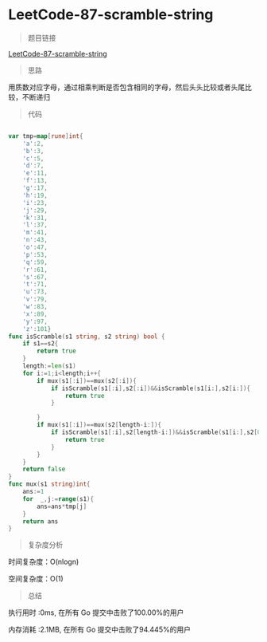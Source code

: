 # LeetCode-87-scramble-string
>题目链接

[LeetCode-87-scramble-string](https://leetcode-cn.com/problems/scramble-string/)

>思路

用质数对应字母，通过相乘判断是否包含相同的字母，然后头头比较或者头尾比较，不断递归

>代码

```go

var tmp=map[rune]int{
    'a':2,
    'b':3,
    'c':5,
    'd':7,
    'e':11,
    'f':13,
    'g':17,
    'h':19,
    'i':23,
    'j':29,
    'k':31,
    'l':37,
    'm':41,
    'n':43,
    'o':47,
    'p':53,
    'q':59,
    'r':61,
    's':67,
    't':71,
    'u':73,
    'v':79,
    'w':83,
    'x':89,
    'y':97,
    'z':101}
func isScramble(s1 string, s2 string) bool {
    if s1==s2{
        return true
    }
    length:=len(s1)
    for i:=1;i<length;i++{
        if mux(s1[:i])==mux(s2[:i]){
            if isScramble(s1[:i],s2[:i])&&isScramble(s1[i:],s2[i:]){
                return true
            }

        }
        if mux(s1[:i])==mux(s2[length-i:]){
            if isScramble(s1[:i],s2[length-i:])&&isScramble(s1[i:],s2[0:length-i]){
                return true
            }
        }
    }
    return false
}
func mux(s1 string)int{
    ans:=1
    for  _,j:=range(s1){
        ans=ans*tmp[j]
    }
    return ans
}

```

>复杂度分析

时间复杂度：O(nlogn)

空间复杂度：O(1)

>总结

执行用时 :0ms, 在所有 Go 提交中击败了100.00%的用户

内存消耗 :2.1MB, 在所有 Go 提交中击败了94.445%的用户
